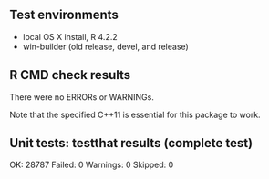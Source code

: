 
## Test environments

* local OS X install, R 4.2.2
* win-builder (old release, devel, and release)

## R CMD check results

There were no ERRORs or WARNINGs. 

Note that the specified C++11 is essential for this package to work.

## Unit tests: testthat results (complete test)

OK:       28787
Failed:   0
Warnings: 0
Skipped:  0
